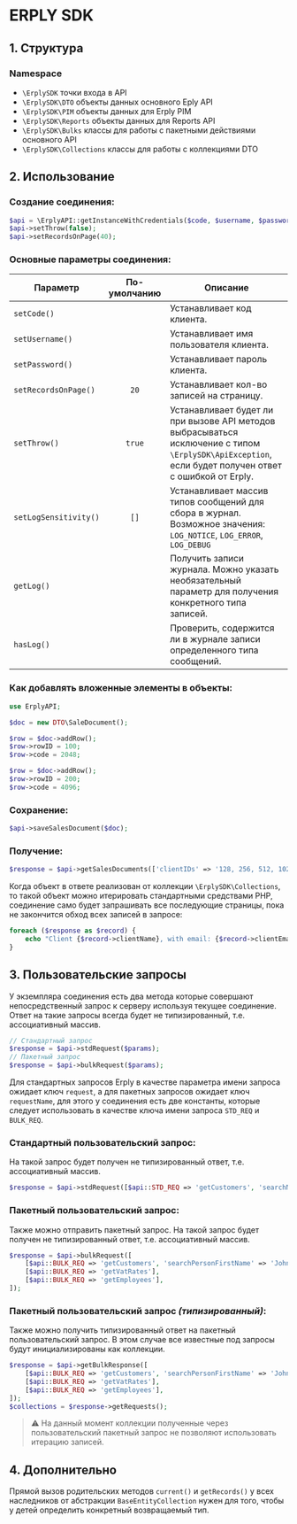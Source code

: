 # ERPLY SDK

## 1. Структура

### Namespace

* `\ErplySDK` точки входа в API
* `\ErplySDK\DTO` объекты данных основного Eply API
* `\ErplySDK\PIM` объекты данных для Erply PIM
* `\ErplySDK\Reports` объекты данных для Reports API
* `\ErplySDK\Bulks` классы для работы с пакетными действиями основного API
* `\ErplySDK\Collections` классы для работы с коллекциями DTO

## 2. Использование

### Создание соединения:
```php
$api = \ErplyAPI::getInstanceWithCredentials($code, $username, $password);
$api->setThrow(false);
$api->setRecordsOnPage(40);
```
### Основные параметры соединения:

| Параметр              | По-умолчанию | Описание                                                                                                                                              |
|-----------------------|:------------:|-------------------------------------------------------------------------------------------------------------------------------------------------------|
| `setCode()`           |              | Устанавливает код клиента.                                                                                                                            |
| `setUsername()`       |              | Устанавливает имя пользователя клиента.                                                                                                               |
| `setPassword()`       |              | Устанавливает пароль клиента.                                                                                                                         |
| `setRecordsOnPage()`  |     `20`     | Устанавливает кол-во записей на страницу.                                                                                                             |
| `setThrow()`          |    `true`    | Устанавливает будет ли при вызове API методов выбрасываться исключение с типом `\ErplySDK\ApiException`, если будет получен ответ с ошибкой от Erply. |
| `setLogSensitivity()` |     `[]`     | Устанавливает массив типов сообщений для сбора в журнал. Возможное значения: `LOG_NOTICE`, `LOG_ERROR`, `LOG_DEBUG`                                   |
| `getLog()`            |              | Получить записи журнала. Можно указать необязательный параметр для получения конкретного типа записей.                                                |
| `hasLog()`            |              | Проверить, содержится ли в журнале записи определенного типа сообщений.                                                                               |

### Как добавлять вложенные элементы в объекты:
```php
use ErplyAPI;

$doc = new DTO\SaleDocument();

$row = $doc->addRow();
$row->rowID = 100;
$row->code = 2048;

$row = $doc->addRow();
$row->rowID = 200;
$row->code = 4096;
```

### Сохранение:
```php
$api->saveSalesDocument($doc);
```

### Получение:
```php
$response = $api->getSalesDocuments(['clientIDs' => '128, 256, 512, 1024']);
```

Когда объект в ответе реализован от коллекции `\ErplySDK\Collections`,
то такой объект можно итерировать стандартными средствами PHP, 
соединение само будет запрашивать все последующие страницы, 
пока не закончится обход всех записей в запросе:

```php
foreach ($response as $record) {
    echo "Client {$record->clientName}, with email: {$record->clientEmail}" . PHP_EOL;
}
```

## 3. Пользовательские запросы
У экземпляра соединения есть два метода которые совершают непосредственный запрос к серверу используя текущее соединение.
Ответ на такие запросы всегда будет не типизированный, т.е. ассоциативный массив.

```php
// Стандартный запрос
$response = $api->stdRequest($params);  
// Пакетный запрос
$response = $api->bulkRequest($params);
```

Для стандартных запросов Erply в качестве параметра имени запроса ожидает ключ `request`, 
а для пакетных запросов ожидает ключ `requestName`, для этого у соединения есть две константы, 
которые следует использовать в качестве ключа имени запроса `STD_REQ` и `BULK_REQ`.

### Стандартный пользовательский запрос:
На такой запрос будет получен не типизированный ответ, т.е. ассоциативный массив.
```php
$response = $api->stdRequest([$api::STD_REQ => 'getCustomers', 'searchName' => 'John']);
```

### Пакетный пользовательский запрос:
Также можно отправить пакетный запрос. 
На такой запрос будет получен не типизированный ответ, т.е. ассоциативный массив.
```php
$response = $api->bulkRequest([
    [$api::BULK_REQ => 'getCustomers', 'searchPersonFirstName' => 'John'],
    [$api::BULK_REQ => 'getVatRates'],
    [$api::BULK_REQ => 'getEmployees'],
]);
```

### Пакетный пользовательский запрос _(типизированный)_:
Также можно получить типизированный ответ на пакетный пользовательский запрос.
В этом случае все известные под запросы будут инициализированы как коллекции.
```php
$response = $api->getBulkResponse([
    [$api::BULK_REQ => 'getCustomers', 'searchPersonFirstName' => 'John'],
    [$api::BULK_REQ => 'getVatRates'],
    [$api::BULK_REQ => 'getEmployees'],
]);
$collections = $response->getRequests();
```

> ⚠️ На данный момент коллекции полученные 
> через пользовательский пакетный запрос не позволяют использовать итерацию записей. 


## 4. Дополнительно

Прямой вызов родительских методов `current()` и `getRecords()` 
у всех наследников от абстракции `BaseEntityCollection` нужен для того, 
чтобы у детей определить конкретный возвращаемый тип.

